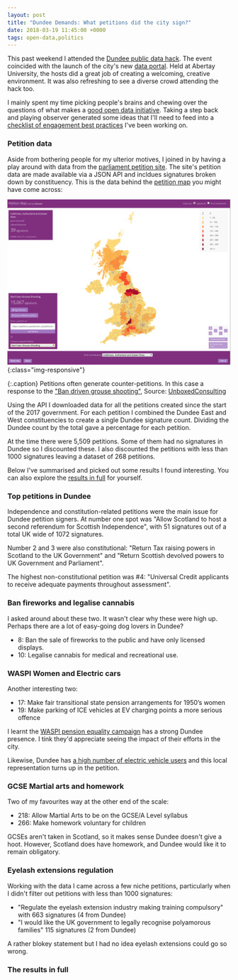 ```yaml
---
layout: post
title: "Dundee Demands: What petitions did the city sign?"
date: 2018-03-19 11:45:00 +0000
tags: open-data,politics
---
```


This past weekend I attended the [Dundee public data hack](https://www.wittin.co.uk/index.php/dundee-public-data-hack/). The event coincided with the launch of the city's new [data portal](https://data.dundeecity.gov.uk/). Held at Abertay University, the hosts did a great job of creating a welcoming, creative environment. It was also refreshing to see a diverse crowd attending the hack too.

I mainly spent my time picking people's brains and chewing over the questions of what makes a [good open data initiative](http://localhost:4000/2018/03/05/achieving-engagement-and-impact-with-open-data.html). Taking a step back and playing observer generated some ideas that I'll need to feed into a [checklist of engagement best practices](https://github.com/digitalWestie/open-engagement/blob/master/OE-BEST-PRACTICE.md) I've been working on.

### Petition data

Aside from bothering people for my ulterior motives, I joined in by having a play around with data from the [parliament petition site](https://petition.parliament.uk/petitions?state=open). The site's petition data are made available via a JSON API and incldues signatures broken down by constituency. This is the data behind the [petition map](https://petitionmap.unboxedconsulting.com) you might have come across:

![Petition signatures mapped across the UK](/assets/images/petition-map.png){:class="img-responsive"}

{:.caption}
Petitions often generate counter-petitions. In this case a response to the ["Ban driven grouse shooting"](https://petition.parliament.uk/petitions/201443), Source: [UnboxedConsulting](https://petitionmap.unboxedconsulting.com)

Using the API I downloaded data for all the petitions created since the start of the 2017 government. For each petition I combined the Dundee East and West constituencies to create a single Dundee signature count. Dividing the Dundee count by the total gave a percentage for each petition. 

At the time there were 5,509 petitions. Some of them had no signatures in Dundee so I discounted these. I also discounted the petitions with less than 1000 signatures leaving a dataset of 268 petitions.

Below I've summarised and picked out some results I found interesting. You can also explore the [results in full](#the-results-in-full) for yourself. 


### Top petitions in Dundee

Independence and constitution-related petitions were the main issue for Dundee petition signers. At number one spot was "Allow Scotland to host a second referendum for Scottish Independence", with 51 signatures out of a total UK wide of 1072 signatures.

Number 2 and 3 were also constitutional: "Return Tax raising powers in Scotland to the UK Government" and "Return Scottish devolved powers to UK Government and Parliament".

The highest non-constitutional petition was #4: "Universal Credit applicants to receive adequate payments throughout assessment".

### Ban fireworks and legalise cannabis

I asked around about these two. It wasn't clear why these were high up. Perhaps there are a lot of easy-going dog lovers in Dundee? 

- 8: Ban the sale of fireworks to the public and have only licensed displays.
- 10: Legalise cannabis for medical and recreational use.

### WASPI Women and Electric cars

Another interesting two:

- 17: Make fair transitional state pension arrangements for 1950’s women
- 19: Make parking of ICE vehicles at EV charging points a more serious offence

I learnt the [WASPI pension equality campaign](https://en.wikipedia.org/wiki/Women_Against_State_Pension_Inequality) has a strong Dundee presence. I tink they'd appreciate seeing the impact of their efforts in the city.  

Likewise, Dundee has [a high number of electric vehicle users](http://www.bbc.co.uk/news/av/uk-scotland-39185122/dundee-leads-electric-car-revolution) and this local representation turns up in the petition.

### GCSE Martial arts and homework

Two of my favourites way at the other end of the scale:

- 218: Allow Martial Arts to be on the GCSE/A Level syllabus
- 266: Make homework voluntary for children

GCSEs aren't taken in Scotland, so it makes sense Dundee doesn't give a hoot. However, Scotland does have homework, and Dundee would like it to remain obligatory.

### Eyelash extensions regulation

Working with the data I came across a few niche petitions, particularly when I didn't filter out petitions with less than 1000 signatures:

- "Regulate the eyelash extension industry making training compulsory" with 663 signatures (4 from Dundee)
- "I would like the UK government to legally recognise polyamorous families" 115 signatures (2 from Dundee)

A rather blokey statement but I had no idea eyelash extensions could go so wrong.


### The results in full

<script src="https://gist.github.com/digitalWestie/774707a6f2e2ea5336186368dc5fbed6.js"></script>